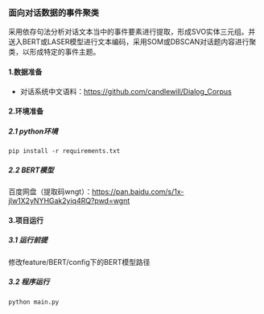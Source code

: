 ### 面向对话数据的事件聚类
采用依存句法分析对话文本当中的事件要素进行提取，形成SVO实体三元组。并送入BERT或LASER模型进行文本编码，采用SOM或DBSCAN对话题内容进行聚类，以形成特定的事件主题。

#### 1.数据准备

- 对话系统中文语料：https://github.com/candlewill/Dialog_Corpus

#### 2.环境准备
##### 2.1 python环境
```
pip install -r requirements.txt
```
##### 2.2 BERT模型

百度网盘（提取码wngt）：https://pan.baidu.com/s/1x-jIw1X2yNYHGak2yiq4RQ?pwd=wgnt

#### 3.项目运行
##### 3.1 运行前提

修改feature/BERT/config下的BERT模型路径

##### 3.2 程序运行
```
python main.py
```